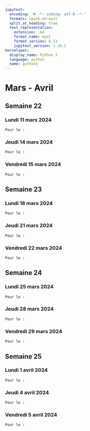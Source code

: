 ```yaml
---
jupytext:
  encoding: '# -*- coding: utf-8 -*-'
  formats: ipynb,md:myst
  split_at_heading: true
  text_representation:
    extension: .md
    format_name: myst
    format_version: 0.13
    jupytext_version: 1.10.3
kernelspec:
  display_name: Python 3
  language: python
  name: python3
---
```

# Mars - Avril

## Semaine 22
### Lundi  11 mars 2024
```{sidebar} Travail à faire
Pour le :

```
### Jeudi  14 mars 2024
```{sidebar} Travail à faire
Pour le :

```
### Vendredi  15 mars 2024
```{sidebar} Travail à faire
Pour le :

```
## Semaine 23
### Lundi  18 mars 2024
```{sidebar} Travail à faire
Pour le :

```
### Jeudi  21 mars 2024
```{sidebar} Travail à faire
Pour le :

```
### Vendredi  22 mars 2024
```{sidebar} Travail à faire
Pour le :

```
## Semaine 24
### Lundi  25 mars 2024
```{sidebar} Travail à faire
Pour le :

```
### Jeudi  28 mars 2024
```{sidebar} Travail à faire
Pour le :

```
### Vendredi  29 mars 2024
```{sidebar} Travail à faire
Pour le :

```
## Semaine 25
### Lundi  1 avril 2024
```{sidebar} Travail à faire
Pour le :

```
### Jeudi  4 avril 2024
```{sidebar} Travail à faire
Pour le :

```
### Vendredi  5 avril 2024
```{sidebar} Travail à faire
Pour le :

```
